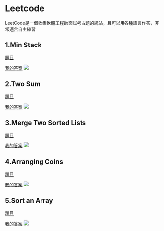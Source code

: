 # Leetcode
LeetCode是一個收集軟體工程師面試考古題的網站，且可以用各種語言作答，非常適合自主練習

## 1.Min Stack 
[題目](https://leetcode.com/problems/min-stack/)

[我的答案](https://github.com/Benny805038/benny/blob/master/Leetcode/155_Min%20Stack_06170127.py)
![](/classnote/images/Twosum.png)

## 2.Two Sum
[題目](https://leetcode.com/problems/two-sum/)

[我的答案](https://github.com/Benny805038/benny/blob/master/Leetcode/1_Two%20Sum_06170127.py)
![](/classnote/images/Palindrome.png)

## 3.Merge Two Sorted Lists
[題目](https://leetcode.com/problems/remove-duplicates-from-sorted-array/)

[我的答案](https://github.com/Benny805038/benny/blob/master/Leetcode/21_Merge%20Two%20Sorted%20Lists_06170127.py)
![](/classnote/images/Remove.png)

## 4.Arranging Coins
[題目](https://leetcode.com/problems/same-tree/)

[我的答案](https://github.com/Benny805038/benny/blob/master/Leetcode/441_Arranging%20Coins_06170127.py)
![](/classnote/images/Sametree.png)

## 5.Sort an Array
[題目](https://leetcode.com/problems/min-stack/)

[我的答案](https://github.com/Benny805038/benny/blob/master/Leetcode/912%23_Sort%20an%20Array_06170127.py)
![](/classnote/images/Minstack.png)

